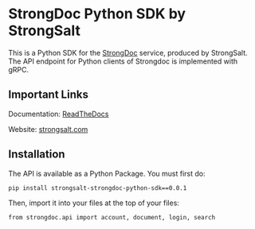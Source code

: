 # StrongDoc Python SDK by StrongSalt
This is a Python SDK for the [StrongDoc](https://api.strongsalt.com "Strongdoc API") service, produced by StrongSalt. The API endpoint for Python clients of Strongdoc is implemented with gRPC.

## Important Links

Documentation: [ReadTheDocs](https://strongdoc-python-sdk.readthedocs.io/en/latest/)

Website: [strongsalt.com](https://www.strongsalt.com "Strongsalt website")

## Installation

The API is available as a Python Package. You must first do:

`pip install strongsalt-strongdoc-python-sdk==0.0.1`

Then, import it into your files at the top of your files:

```
from strongdoc.api import account, document, login, search
```
